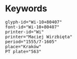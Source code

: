 # Keywords
<pre>
glyph-id="Wi-10+80407"
font-id="Wi-10+80407"
printer-id="Wi"
printer="Maciej Wirzbięta"
period="1555/7-1605"
place="Kraków"
PT plate="563"
</pre>
